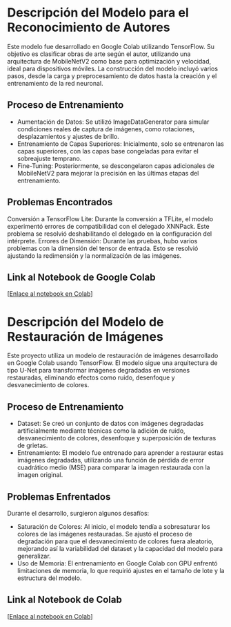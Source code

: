 # Descripción del Modelo para el Reconocimiento de Autores
Este modelo fue desarrollado en Google Colab utilizando TensorFlow. Su objetivo es clasificar obras de arte según el autor, utilizando una arquitectura de MobileNetV2 como base para optimización y velocidad, ideal para dispositivos móviles. La construcción del modelo incluyó varios pasos, desde la carga y preprocesamiento de datos hasta la creación y el entrenamiento de la red neuronal.

## Proceso de Entrenamiento
- Aumentación de Datos: Se utilizó ImageDataGenerator para simular condiciones reales de captura de imágenes, como rotaciones, desplazamientos y ajustes de brillo.
- Entrenamiento de Capas Superiores: Inicialmente, solo se entrenaron las capas superiores, con las capas base congeladas para evitar el sobreajuste temprano.
- Fine-Tuning: Posteriormente, se descongelaron capas adicionales de MobileNetV2 para mejorar la precisión en las últimas etapas del entrenamiento.
## Problemas Encontrados
Conversión a TensorFlow Lite: Durante la conversión a TFLite, el modelo experimentó errores de compatibilidad con el delegado XNNPack. Este problema se resolvió deshabilitando el delegado en la configuración del intérprete.
Errores de Dimensión: Durante las pruebas, hubo varios problemas con la dimensión del tensor de entrada. Esto se resolvió ajustando la redimensión y la normalización de las imágenes.
## Link al Notebook de Google Colab
[[Enlace al notebook en Colab](https://colab.research.google.com/drive/1-MFu6PRMrIcmPzDOvuuu1QpHxlRLSM6t?usp=sharing)]

# Descripción del Modelo de Restauración de Imágenes
Este proyecto utiliza un modelo de restauración de imágenes desarrollado en Google Colab usando TensorFlow. El modelo sigue una arquitectura de tipo U-Net para transformar imágenes degradadas en versiones restauradas, eliminando efectos como ruido, desenfoque y desvanecimiento de colores.

## Proceso de Entrenamiento
- Dataset: Se creó un conjunto de datos con imágenes degradadas artificialmente mediante técnicas como la adición de ruido, desvanecimiento de colores, desenfoque y superposición de texturas de grietas.
- Entrenamiento: El modelo fue entrenado para aprender a restaurar estas imágenes degradadas, utilizando una función de pérdida de error cuadrático medio (MSE) para comparar la imagen restaurada con la imagen original.

## Problemas Enfrentados
Durante el desarrollo, surgieron algunos desafíos:

- Saturación de Colores: Al inicio, el modelo tendía a sobresaturar los colores de las imágenes restauradas. Se ajustó el proceso de degradación para que el desvanecimiento de colores fuera aleatorio, mejorando así la variabilidad del dataset y la capacidad del modelo para generalizar.
- Uso de Memoria: El entrenamiento en Google Colab con GPU enfrentó limitaciones de memoria, lo que requirió ajustes en el tamaño de lote y la estructura del modelo.
## Link al Notebook de Colab
[[Enlace al notebook en Colab](https://colab.research.google.com/drive/1G2QUdpgXdyjSKZ4eeszoDaZTYmW1hTQS?usp=sharing)]